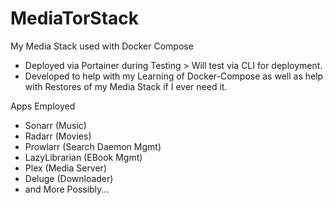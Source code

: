 # MediaTorStack
My Media Stack used with Docker Compose
- Deployed via Portainer during Testing > Will test via CLI for deployment.
- Developed to help with my Learning of Docker-Compose as well as help with Restores of my Media Stack if I ever need it.


Apps Employed
- Sonarr (Music)
- Radarr (Movies)
- Prowlarr (Search Daemon Mgmt)
- LazyLibrarian (EBook Mgmt)
- Plex (Media Server)
- Deluge (Downloader)
- and More Possibly... 
